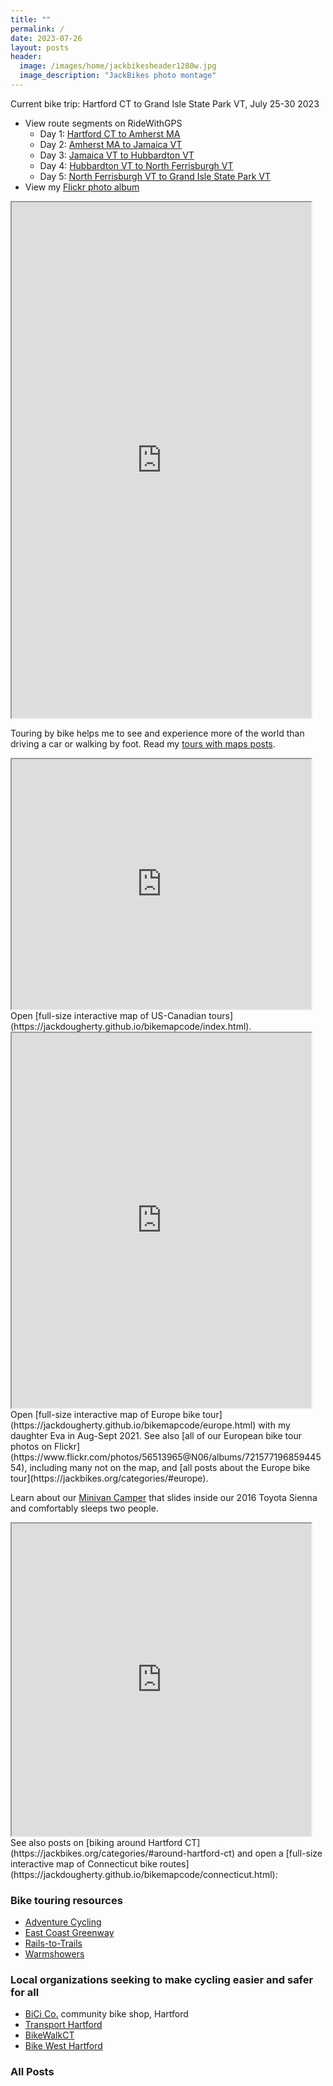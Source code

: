 ```yaml
---
title: ""
permalink: /
date: 2023-07-26
layout: posts
header:
  image: /images/home/jackbikesheader1280w.jpg
  image_description: "JackBikes photo montage"
---
```

Current bike trip: Hartford CT to Grand Isle State Park VT, July 25-30 2023
- View route segments on RideWithGPS
  - Day 1: [Hartford CT to Amherst MA](https://ridewithgps.com/routes/43795019)
  - Day 2: [Amherst MA to Jamaica VT](https://ridewithgps.com/routes/43795845)
  - Day 3: [Jamaica VT to Hubbardton VT](https://ridewithgps.com/routes/43811509)
  - Day 4: [Hubbardton VT to North Ferrisburgh VT](https://ridewithgps.com/routes/43835533)
  - Day 5: [North Ferrisburgh VT to Grand Isle State Park VT](https://ridewithgps.com/routes/43835559)
- View my [Flickr photo album](https://flic.kr/s/aHBqjANLfM)

<iframe src="https://jackdougherty.github.io/bikemapcode/vermont2023.html" width="95%" height="825px"></iframe>

Touring by bike helps me to see and experience more of the world than driving a car or walking by foot. Read my [tours with maps posts](https://jackbikes.org/categories/#tours-with-maps).

<iframe src="https://jackdougherty.github.io/bikemapcode/index.html" width="95%" height="400px"></iframe>
Open [full-size interactive map of US-Canadian tours](https://jackdougherty.github.io/bikemapcode/index.html).

<iframe src="https://jackdougherty.github.io/bikemapcode/europe.html" width="95%" height="600px"></iframe>
Open [full-size interactive map of Europe bike tour](https://jackdougherty.github.io/bikemapcode/europe.html) with my daughter Eva in Aug-Sept 2021. See also [all of our European bike tour photos on Flickr](https://www.flickr.com/photos/56513965@N06/albums/72157719685944554), including many not on the map, and [all posts about the Europe bike tour](https://jackbikes.org/categories/#europe).

Learn about our [Minivan Camper](https://jackbikes.org/minivan-camper) that slides inside our 2016 Toyota Sienna and comfortably sleeps two people.

<iframe src="https://jackdougherty.github.io/bikemapcode/connecticut.html" width="95%" height="500px"></iframe>
See also posts on [biking around Hartford CT](https://jackbikes.org/categories/#around-hartford-ct) and open a [full-size interactive map of Connecticut bike routes](https://jackdougherty.github.io/bikemapcode/connecticut.html):

### Bike touring resources
- [Adventure Cycling](https://www.adventurecycling.org)
- [East Coast Greenway](http://www.greenway.org/)
- [Rails-to-Trails](http://www.railstotrails.org/)
- [Warmshowers](http://warmshowers.org)

### Local organizations seeking to make cycling easier and safer for all
- [BiCi Co.](http://bicico.org/) community bike shop, Hartford
- [Transport Hartford](http://transporthartford.org/)
- [BikeWalkCT](http://www.bikewalkct.org/)
- [Bike West Hartford](http://bikewesthartford.org/)

### All Posts
